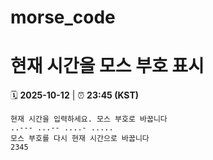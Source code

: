 # morse_code
# 현재 시간을 모스 부호 표시
<!-- MORSE_TIME_START -->
🗓️ **2025-10-12** | ⏰ **23:45 (KST)**

```
현재 시간을 입력하세요. 모스 부호로 바꿉니다
..--- ...-- ....- .....
모스 부호를 다시 현재 시간으로 바꿉니다
2345
```
<!-- MORSE_TIME_END -->
